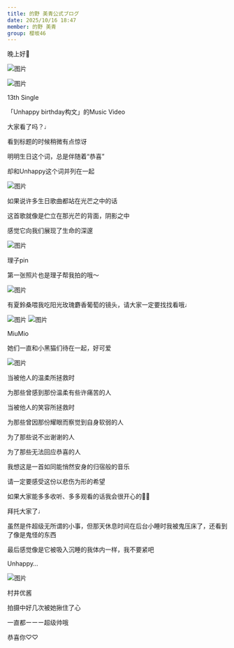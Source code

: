 ```yaml
---
title: 的野 美青公式ブログ
date: 2025/10/16 18:47
member: 的野 美青
group: 樱坂46
---
```


晚上好🎂



![图片](https://sakurazaka46.com/files/14/diary/s46/blog/moblog/202510/mobIWk8hI.jpg)


![图片](https://sakurazaka46.com/files/14/diary/s46/blog/moblog/202510/mobaODWbo.jpg)


13th Single

「Unhappy birthday构文」的Music Video


大家看了吗？♩










看到标题的时候稍微有点惊讶




明明生日这个词，总是伴随着“恭喜”



却和Unhappy这个词并列在一起









![图片](https://sakurazaka46.com/files/14/diary/s46/blog/moblog/202510/mobBFAFSh.jpg)



如果说许多生日歌曲都站在光芒之中的话

这首歌就像是伫立在那光芒的背面，阴影之中



感觉它向我们展现了生命的深邃








![图片](https://sakurazaka46.com/files/14/diary/s46/blog/moblog/202510/mobsLStLa.jpg)

理子pin

第一张照片也是理子帮我拍的哦〜




![图片](https://sakurazaka46.com/files/14/diary/s46/blog/moblog/202510/mobXowouT.jpg)

有夏鈴桑喂我吃阳光玫瑰麝香葡萄的镜头，请大家一定要找找看哦♩




![图片](https://sakurazaka46.com/files/14/diary/s46/blog/moblog/202510/mobRn1CJT.jpg)
![图片](https://sakurazaka46.com/files/14/diary/s46/blog/moblog/202510/mobpD3s9u.jpg)

MiuMio

她们一直和小黑猫们待在一起，好可爱










![图片](https://sakurazaka46.com/files/14/diary/s46/blog/moblog/202510/moblpQTXK.jpg)


当被他人的温柔所拯救时

为那些曾感到那份温柔有些许痛苦的人

当被他人的笑容所拯救时

为那些曾因那份耀眼而察觉到自身软弱的人




为了那些说不出谢谢的人

为了那些无法回应恭喜的人

我想这是一首如同能悄然安身的归宿般的音乐




请一定要感受这份以悲伤为形的希望






如果大家能多多收听、多多观看的话我会很开心的🎂🎉





拜托大家了♩











虽然是件超级无所谓的小事，但那天休息时间在后台小睡时我被鬼压床了，还看到了像是鬼怪的东西

最后感觉像是它被吸入沉睡的我体内一样，我不要紧吧




Unhappy…











![图片](https://sakurazaka46.com/files/14/diary/s46/blog/moblog/202510/mobwigOQS.jpg)


村井优酱



拍摄中好几次被她揪住了心

一直都ーーー超级帅哦



恭喜你♡♡